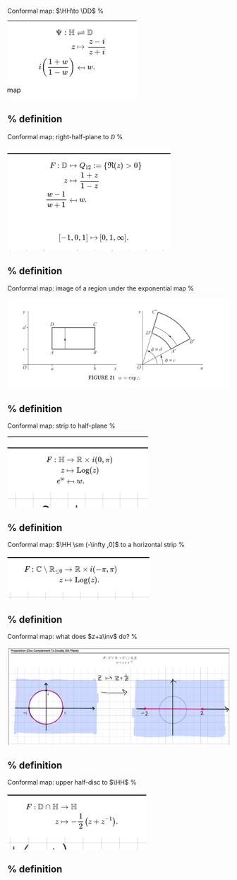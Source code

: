 
Conformal map: $\HH\to \DD$
%

![](figures/2021-12-28_04-52-21.png)

%
definition
---


Conformal map: right-half-plane to $\DD$
%


![](figures/2021-12-28_04-52-47.png)

%
definition
---


Conformal map: image of a region under the exponential map
%

![](figures/2021-12-28_04-53-25.png)

%
definition
---


Conformal map: strip to half-plane
%

![](figures/2021-12-28_04-53-43.png)

%
definition
---


Conformal map: $\HH \sm (-\infty ,0]$ to a horizontal strip
%

![](figures/2021-12-28_04-55-00.png)

%
definition
---


Conformal map: what does $z+a\inv$ do?
%

![](figures/2021-12-28_04-55-40.png)

%
definition
---


Conformal map: upper half-disc to $\HH$
%

![](figures/2021-12-28_04-56-02.png)

%
definition
---
